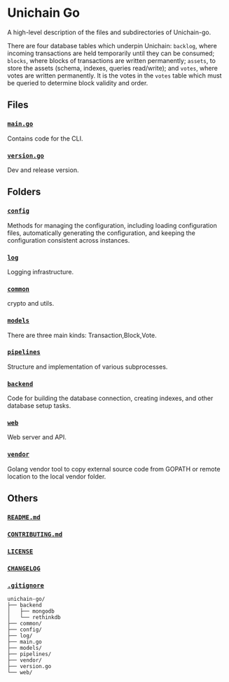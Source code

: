 # Unichain Go

A high-level description of the files and subdirectories of Unichain-go.

There are four database tables which underpin Unichain: `backlog`, where incoming transactions are held temporarily until they can be consumed; `blocks`, where blocks of transactions are written permanently; `assets`, to store the assets (schema, indexes, queries read/write); and `votes`, where votes are written permanently.  It is the votes in the `votes` table which must be queried to determine block validity and order.

## Files

### [`main.go`](./main.go)

Contains code for the CLI.

### [`version.go`](./version.go)

Dev and release version.

## Folders

### [`config`](./config)

Methods for managing the configuration, including loading configuration files, automatically generating the configuration, and keeping the configuration consistent across instances.

### [`log`](./log)

Logging infrastructure.

### [`common`](./common)

crypto and utils.

### [`models`](./models)

There are three main kinds: Transaction,Block,Vote.

### [`pipelines`](./pipelines)

Structure and implementation of various subprocesses.

### [`backend`](./backend)

Code for building the database connection, creating indexes, and other database setup tasks.

### [`web`](./web)

Web server and API.

### [`vendor`](./vendor)

Golang vendor tool to copy external source code from GOPATH or remote location to the local vendor folder. 

## Others

### [`README.md`](./README.md)

### [`CONTRIBUTING.md`](./CONTRIBUTING.md)

### [`LICENSE`](./LICENSE)

### [`CHANGELOG`](./CHANGELOG)

### [`.gitignore`](./.gitignore)

```
unichain-go/
├── backend
│   ├── mongodb
│   └── rethinkdb
├── common/
├── config/
├── log/
├── main.go
├── models/
├── pipelines/
├── vendor/
├── version.go
└── web/
```